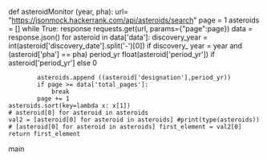 def asteroidMonitor (year, pha): 
    url= "https://jsonmock.hackerrank.com/api/asteroids/search" 
    page = 1 
    asteroids = []
    while True:
        response requests.get(url, params={"page":page}) 
        data = response.json()
        for asteroid in data['data']: 
            discovery_year = int(asteroid['discovery_date'].split('-')[0])
            if discovery_ year = year and (asteroid['pha'] == pha) 
            period_yr float(asteroid['period_yr']) if asteroid['period_yr'] else 0
            
            asteroids.append ((asteroid['designation'],period_yr))
            if page >= data['total_pages']:
                break
            page += 1
    asteroids.sort(key=lambda x: x[1]) 
    # asteroid[0] for asteroid in asteroids
    val2 = [asteroid[0] for asteroid in asteroids] #print(type(asteroids)) # [asteroid[0] for asteroid in asteroids] first_element = val2[0]
    return first_element
main
